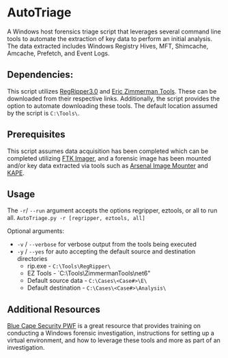 # AutoTriage
A Windows host forensics triage script that leverages several command line tools to automate the extraction of key data to perform an initial analysis. The data extracted includes Windows Registry Hives, MFT, Shimcache, Amcache, Prefetch, and Event Logs. 

## Dependencies:
This script utilizes [RegRipper3.0](https://github.com/keydet89/RegRipper3.0) and [Eric Zimmerman Tools](https://ericzimmerman.github.io/#!index.md). These can be downloaded from their respective links. Additionally, the script provides the option to automate downloading these tools. The default location assumed by the script is  `C:\Tools\`.

## Prerequisites
This script assumes data acquisition has been completed which can be completed utilizing [FTK Imager](https://www.exterro.com/digital-forensics-software/ftk-imager), and a forensic image has been mounted and/or key data extracted via tools such as [Arsenal Image Mounter](https://arsenalrecon.com/downloads/) and [KAPE](https://www.kroll.com/en/services/cyber-risk/incident-response-litigation-support/kroll-artifact-parser-extractor-kape).

## Usage
The `-r`/ `--run` argument accepts the options regripper, eztools, or all to run all.
`AutoTriage.py -r [regripper, eztools, all]`

Optional arguments:
- `-v` / `--verbose` for verbose output from the tools being executed
- `-y` / `--yes` for auto accepting the default source and destination directories
	- rip.exe - `C:\Tools\RegRipper\`
	- EZ Tools - `C:\Tools\ZimmermanTools\net6\"
	- Default source data - `C:\Cases\<Case#>\E\`
	- Default destination - `C:\Cases\<Case#>\Analysis\`

## Additional Resources
[Blue Cape Security PWF](https://github.com/bluecapesecurity/PWF) is a great resource that provides training on conducting a Windows forensic investigation, instructions for setting up a virtual environment, and how to leverage these tools and more as part of an investigation. 
